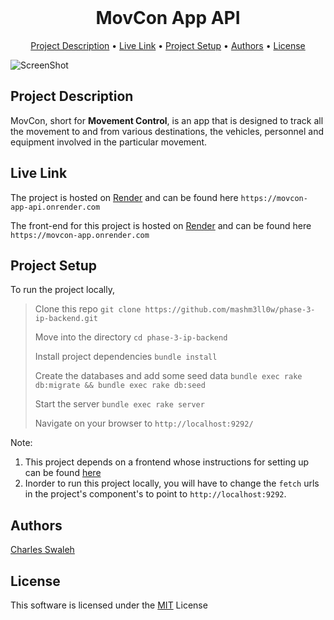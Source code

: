 <div align="center">
    <br />
    <h1 style="font-weight: bold">MovCon App API</h1>
</div>

<p align="center">
  <a href="#description">Project Description</a> •
  <a href="#live-link">Live Link</a> •
  <a href="#setup">Project Setup</a> •
  <a href="#authors">Authors</a> •
  <a href="#license">License</a>
</p>

![ScreenShot](./public/screenshot.png)

## Project Description
MovCon, short for **Movement Control**, is an app that is designed to track all the movement to and from various destinations, the vehicles, personnel and equipment involved in the particular movement.


## Live Link
The project  is hosted on [Render](render.com) and can be found here `https://movcon-app-api.onrender.com`

The front-end for this project  is hosted on [Render](render.com) and can be found here `https://movcon-app.onrender.com`



## Project Setup
To run the project locally,

> Clone this repo `git clone https://github.com/mashm3ll0w/phase-3-ip-backend.git`
>
> Move into the directory `cd phase-3-ip-backend`
>
> Install project dependencies `bundle install`
>
> Create the databases and add some seed data `bundle exec rake db:migrate && bundle exec rake db:seed`
>
> Start the server `bundle exec rake server`
>
> Navigate on your browser to `http://localhost:9292/`
>

Note:
1. This project depends on a frontend whose instructions for setting up can be found [here](https://github.com/mashm3ll0w/phase-3-ip-frontend)
2. Inorder to run this project locally, you will have to change the `fetch` urls in the project's component's to point to `http://localhost:9292`.

## Authors
[Charles Swaleh](https://github.com/mashm3ll0w)

## License

This software is licensed under the [MIT](https://github.com/mashm3ll0w/phase-3-ip-backend/blob/master/LICENSE.md) License
